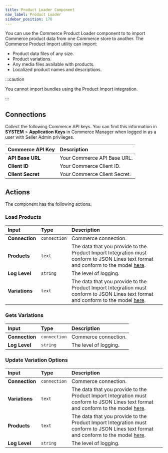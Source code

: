 ```yaml
---
title: Product Loader Component
nav_label: Product Loader
sidebar_position: 170
---
```


You can use the Commerce Product Loader component to to import Commerce product data from one Commerce store to another. The Commerce Product Import utility can import:

- Product data files of any size. 
- Product variations. 
- Any media files available with products.
- Localized product names and descriptions.

:::caution

You cannot import bundles using the Product Import integration.

:::

## Connections

Collect the following Commerce API keys. You can find this information in **SYSTEM** > **Application Keys** in Commerce Manager when logged in as a user with Seller Admin privileges.

| Commerce API Key | Description                            |
|:------------------------------------|:---------------------------------------|
| **API Base URL**                    | Your Commerce API Base URL. |
| **Client ID**                       | Your Commerce Client ID. |
| **Client Secret**                   | Your Commerce Client Secret. |

## Actions

The component has the following actions.

### Load Products

| Input | Type | Description |
|:--- |:--- | :--- | 
| **Connection**  | `connection` | Commerce connection. | 
| **Products** | `text` | The data that you provide to the Product Import Integration must conform to JSON Lines text format and conform to the model [here](/docs/composer/integration-hub/store-management/product-import#product-import-integration-file-format). | 
| **Log Level** | `string` | The level of logging. | 
| **Variations** | `text` | The data that you provide to the Product Import Integration must conform to JSON Lines text format and conform to the model [here](/docs/composer/integration-hub/store-management/product-import#product-import-integration-file-format). | 

### Gets Variations

| Input | Type | Description |
|:--- |:--- | :--- | 
| **Connection**  | `connection` | Commerce connection. | 
| **Log Level** | `string` | The level of logging. | 

### Update Variation Options

| Input | Type | Description |
|:--- |:--- | :--- | 
| **Connection**  | `connection` | Commerce connection. | 
| **Variations** | `text` | The data that you provide to the Product Import Integration must conform to JSON Lines text format and conform to the model [here](/docs/composer/integration-hub/store-management/product-import#product-import-integration-file-format). | 
| **Products** | `text` | The data that you provide to the Product Import Integration must conform to JSON Lines text format and conform to the model [here](/docs/composer/integration-hub/store-management/product-import#product-import-integration-file-format). | 
| **Log Level** | `string` | The level of logging. | 
